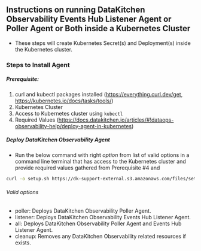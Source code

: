 ## Instructions on running DataKitchen Observability Events Hub Listener Agent or Poller Agent or Both inside a Kubernetes Cluster
* These steps will create Kubernetes Secret(s) and Deployment(s) inside the Kubernetes cluster.
### Steps to Install Agent
##### Prerequisite:

1. curl and kubectl packages installed (https://everything.curl.dev/get, https://kubernetes.io/docs/tasks/tools/)
2. Kubernetes Cluster
3. Access to Kubernetes cluster using `kubectl`
4. Required Values (https://docs.datakitchen.io/articles/#!dataops-observability-help/deploy-agent-in-kubernetes)
##### Deploy DataKitchen Observability Agent

* Run the below command with right *option* from list of valid options in a command line terminal that has access to the Kubernetes cluster and provide required values gathered from Prerequisite #4 and

```bash
curl -o setup.sh https://dk-support-external.s3.amazonaws.com/files/setup.sh && bash setup.sh <option>
```
###### Valid options
* poller: Deploys DataKitchen Observability Poller Agent.
* listener: Deploys DataKitchen Observability Events Hub Listener Agent.
* all: Deploys DataKitchen Observability Poller Agent and Events Hub Listener Agent.
* cleanup: Removes any DataKitchen Observability related resources if exists.
